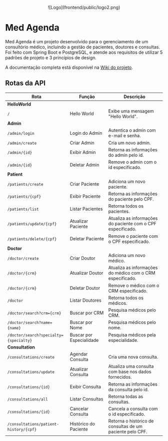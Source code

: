 <div align="center">
    ![Logo](frontend/public/logo2.png)
</div>

# Med Agenda

Med Agenda é um projeto desenvolvido para o gerenciamento de um consultório médico, incluindo a gestão de pacientes, doutores e consultas. Foi feito com Spring Boot e PostgreSQL, e atende aos requisitos de utilizar 5 padrões de projeto e 3 princípios de design.

A documentação completa está disponível na [Wiki do projeto](https://github.com/nathanmota-dev/final-project-poo2/wiki).

## Rotas da API

| Rota                             | Função               | Descrição                                                       |
|----------------------------------|----------------------|-----------------------------------------------------------------|
| **HelloWorld**                   |                      |                                                                 |
| `/`                              | Hello World          | Exibe uma mensagem "Hello World".                               |
| **Admin**                        |                      |                                                                 |
| `/admin/login`                   | Login do Admin       | Autentica o admin com e-mail e senha.                           |
| `/admin/create`                  | Criar Admin          | Cria um novo admin.                                             |
| `/admin/{id}`                    | Exibir Admin         | Retorna as informações do admin pelo id.                        |
| `/admin/{id}`                    | Deletar Admin        | Remove o admin com o id especificado.                           |
| **Patient**                      |                      |                                                                 |
| `/patients/create`               | Criar Paciente       | Adiciona um novo paciente.                                      |
| `/patients/{cpf}`                | Exibir Paciente      | Retorna as informações do paciente pelo CPF.                    |
| `/patients/list`                 | Listar Pacientes     | Retorna todos os pacientes.                                     |
| `/patients/update/{cpf}`         | Atualizar Paciente   | Atualiza as informações do paciente com o CPF especificado.     |
| `/patients/delete/{cpf}`         | Deletar Paciente     | Remove o paciente com o CPF especificado.                       |
| **Doctor**                       |                      |                                                                 |
| `/doctor/create`                 | Criar Doutor         | Adiciona um novo médico.                                        |
| `/doctor/{crm}`                  | Atualizar Doutor     | Atualiza as informações do médico com o CRM especificado.       |
| `/doctor/{crm}`                  | Deletar Doutor       | Remove o médico com o CRM especificado.                         |
| `/doctor`                        | Listar Doutores      | Retorna todos os médicos.                                       |
| `/doctor/search?crm={crm}`       | Buscar por CRM       | Pesquisa médicos pelo CRM.                                      |
| `/doctor/search?name={name}`     | Buscar por Nome      | Pesquisa médicos pelo nome.                                     |
| `/doctor/search?specialty={specialty}` | Buscar por Especialidade | Pesquisa médicos pela especialidade.                  |
| **Consultation**                 |                      |                                                                 |
| `/consultations/create`          | Agendar Consulta     | Cria uma nova consulta.                                         |
| `/consultations/update`          | Atualizar Consulta   | Atualiza uma consulta com base nos dados fornecidos.            |
| `/consultations/{id}`            | Exibir Consulta      | Retorna as informações da consulta pelo id.                     |
| `/consultations/all`             | Listar Consultas     | Retorna todas as consultas.                                     |
| `/consultations/{id}`            | Cancelar Consulta    | Cancela a consulta com o id especificado.                       |
| `/consultations/patient-history/{cpf}` | Histórico do Paciente | Retorna o histórico de consultas de um paciente pelo CPF.     |
